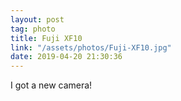 ```yaml
---
layout: post
tag: photo
title: Fuji XF10
link: "/assets/photos/Fuji-XF10.jpg"
date: 2019-04-20 21:30:36
---
```

I got a new camera!